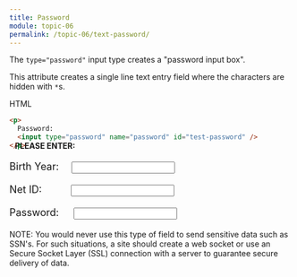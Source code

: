 ```yaml
---
title: Password
module: topic-06
permalink: /topic-06/text-password/
---
```


<div class="divider-heading"></div>

The `type="password"` input type creates a "password input box".

This attribute creates a single line text entry field where the characters are hidden with `*`s.


<div class="code-heading">
  <span class="html">HTML</span>
</div>

```html
<p>
  Password:
  <input type="password" name="password" id="test-password" />
</p>
```

<div class="row" style="margin-top: -30px;">
  <div class="col-lg-12">
    <div class="bs-component">
      <div class="panel panel-success">
        <div class="panel-heading">
          <h4 style="text-transform: uppercase; margin: inherit;">
            <i class="fa fa-check-circle" aria-hidden="true" style="margin-right: 10px"></i>
            Please Enter:
          </h4>
        </div>
          <div class="panel-body">
            <p style="font-size: large;">
              <span style="margin-right: 1em;">Birth Year:</span>
              <input type="text" name="name" id="test-date" />
            </p>
            <p style="font-size: large;">
              <span style="margin-right: 2.6em;">Net ID:</span>
              <input type="text" name="name" id="test-text" />
            </p>
            <p style="font-size: large;">
              <span style="margin-right: 1.2em;">Password:</span>
              <input type="password" name="password" id="test-password" maxlength="15"/>
            </p>
          </div>
      </div>
    </div>
  </div>
</div>


<span class="label label-info">NOTE:</span> You would never use this type of field to send sensitive data such as SSN's. For such situations, a site should create a web socket or use an Secure Socket Layer (SSL) connection with a server to guarantee secure delivery of data.
